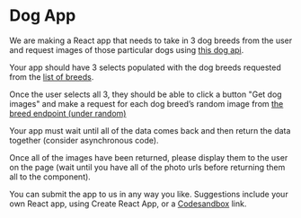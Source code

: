 Dog App
==========================================
We are making a React app that needs to take in 3 dog breeds from the user and request images of those particular dogs using [this dog api](https://dog.ceo/dog-api/).

Your app should have 3 selects populated with the dog breeds requested from the [list of breeds](https://dog.ceo/api/breeds/list).

Once the user selects all 3, they should be able to click a button "Get dog images" and make a request for each dog breed’s random image from [the breed endpoint (under random)](http://dog.ceo/dog-api/documentation/breed)

Your app must wait until all of the data comes back and then return the data together (consider asynchronous code).

Once all of the images have been returned, please display them to the user on the page (wait until you have all of the photo urls before returning them all to the component).

You can submit the app to us in any way you like. Suggestions include your own React app, using Create React App, or a [Codesandbox](https://codesandbox.io) link.
